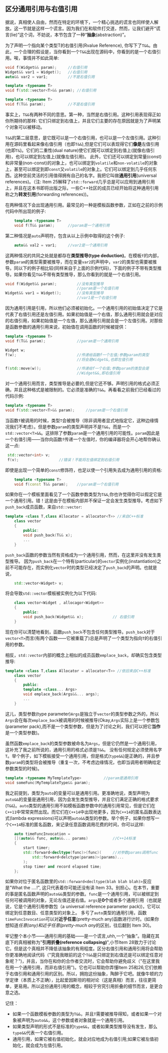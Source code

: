 ## 区分通用引用与右值引用

据说，真相使人自由，然而在特定的环境下，一个精心挑选的谎言也同样使人解放。这一节就是这样一个谎言。因为我们在和软件打交道，然而，让我们避开“谎言(lie)”这个词，不妨说，本节包含了一种“**抽象**(abstraction)”。

为了声明一个指向某个类型T的右值引用(Rvalue Reference), 你写下了`T&&`。由此，一个合理的假设是，当你看到一个`T&&`出现在源码中，你看到的是一个右值引用。唉，事情并不如此简单:

```cpp
void f(Widget&& param);     //右值引用
Widget&& var1 = Widget();   //右值引用
auto&& var2 = var1;         //不是右值引用

template <typename T>
void f(std::vector<T>&& param); //右值引用

template <typename T>
void f(T&& param);          //不是右值引用
```

事实上，`T&&`有两种不同的意思。第一种，当然是右值引用。这种引用表现得正如你所期待的那样: 它们只绑定到右值上，并且它们主要的存在原因就是为了声明某个对象可以被移动。

`T&&`的第二层意思，是它既可以是一个右值引用，也可以是一个左值引用。这种引用在源码里看起来像右值引用（也即`T&&`),但是它们可以表现得它们**像是**左值引用(也即`T&`)。它们的二重性(dual nature)使它们既可以绑定到右值上(就像右值引用)，也可以绑定到左值上(就像左值引用)。 此外，它们还可以绑定到常量(const)和非常量(non-const)的对象上，也可以绑定到`volatile`和`non-volatile`的对象上，甚至可以绑定到即`const`又`volatile`的对象上。它们可以绑定到几乎任何东西。这种空前灵活的引用值得拥有自己的名字。我把它叫做**通用引用**(universal references)。（注: Item 25解释了`std::forward`几乎总是可以应用到通用引用上，并且在这本书即将出版之际，一些C++社区的成员已经开始将这种通用引用称之为**转发引用**(forwarding references))。

在两种情况下会出现通用引用。最常见的一种是模板函数参数，正如在之前的示例代码中所出现的例子:

```cpp
    template <typename T>
    void f(T&& param);      //param是一个通用引用
```

第二种情况是`auto`声明符，包含从以上示例中取得的这个例子:

```cpp
    auto&& val2 = var1;     //var2是一个通用引用
```

这两种情况的共同之处就是都存在**类型推导(type deduction)**。在模板`f`的内部，参数`param`的类型需要被推导，而在变量`var2`的声明中，`var2`的类型也需要被推导。同以下的例子相比较(同样来自于上面的示例代码)，下面的例子不带有类型推导。如果你看见`T&&`不带有类型推导，那么你看到的就是一个右值引用。

```cpp
void f(Widget&& param);         //没有类型推导
                                //param是一个右值引用
Widget&& var1 = Widget();       //没有类型推导
                                //var1是一个右值引用
```

因为通用引用是引用，所以他们必须被初始化。一个通用引用的初始值决定了它是代表了右值引用还是左值引用。如果初始值是一个右值，那么通用引用就会是对应的右值引用，如果初始值是一个左值，那么通用引用就会是一个左值引用。对那些是函数参数的通用引用来说，初始值在调用函数的时候被提供：

```cpp
template <typename T>
void f(T&& param);              //param是一个通用引用

Widget w;
f(w);                           //传递给函数f一个左值;参数param的类型
                                //将会是Widget&,也即左值引用

f(std::move(w));                //传递给f一个右值;参数param的类型会是
                                //Widget&&,即右值引用
```

对一个通用引用而言，类型推导是必要的,但是它还不够。声明引用的格式必须正确，并且这种格式是被限制的。它必须是准确的`T&&`。再看看之前我们已经看过的代码示例:

```cpp
template <typename T>
void f(std::vector<T>&& param);     //param是一个右值引用
```

当函数`f`被调用的时候，类型`T`会被推导（除非调用者显式地指定它，这种边缘情况我们不考虑）。但是参数`param`的类型声明并不是`T&&`，而是一个`std::vector<T>&&`。这排除了参数`param`是一个通用引用的可能性。`param`因此是一个右值引用——当你向函数`f`传递一个左值时，你的编译器将会开心地帮你确认这一点:

```cpp
 std::vector<int> v;
 f(v);                  //错误！不能将左值绑定到右值引用
```

即使是出现一个简单的`const`修饰符，也足以使一个引用失去成为通用引用的资格:

```cpp
    template <typename T>
    void f(const T&& param);    //param是一个右值引用
```
如果你在一个模板里面看见了一个函数参数类型为`T&&`,你也许觉得你可以假定它是一个通用引用。错！这是由于在模板内部并不保证一定会发生类型推导。考虑如下`push_back`成员函数，来自`std::vector`:

```cpp
template <class T,class Allocator = allocator<T>> //来自C++标准
    class vector
    {
        public:
        void push_back(T&& x);
        ...
    }
```

`push_back`函数的参数当然有资格成为一个通用引用，然而，在这里并没有发生类型推导。
因为`push_back`在一个特有(particular)的`vector`实例化(instantiation)之前不可能存在，而实例化`vector`时的类型已经决定了`push_back`的声明。也就是说，

```cpp
    std::vector<Widget> v;
```

将会导致`std::vector`模板被实例化为以下代码:

```cpp
    class vector<Widget , allocagor<Widget>>
    {
        public:
        void push_back(Widget&& x);             // 右值引用
    }
```

现在你可以清楚地看到，函数`push_back`不包含任何类型推导。`push_back`对于`vector<T>`而言(有两个函数——它被重载了)总是声明了一个类型为指向`T`的右值引用的参数。

相反，`std::vector`内部的概念上相似的成员函数`emplace_back`，却确实包含类型推导:

```cpp
template <class T,class Allocator = allocator<T>> //依旧来自C++标准
    class vector
    {
        public:
        template <class... Args>
        void emplace_back(Args&&... args);
        ...
    }
```

这儿，类型参数(type parameter)`Args`是独立于`vector`的类型参数之外的，所以`Args`会在每次`emplace_back`被调用的时候被推导(Okay,`Args`实际上是一个参数包(parameter pack),而不是一个类型参数，但是为了讨论之利，我们可以把它**当作**是一个类型参数)。

虽然函数`emplace_back`的类型参数被命名为`Args`，但是它仍然是一个通用引用，这补充了我之前所说的，通用引用的格式必须是`T&&`。 没有任何规定必须使用名字`T`。举个例子，如下模板接受一个通用引用，但是格式(`type&&`)是正确的，并且参数`param`的类型将会被推导（重复一次，不考虑边缘情况，也即当调用者明确给定参数类型的时候)。

```cpp
template <typename MyTemplateType>          //param是通用引用
void someFunc(MyTemplateType&& param);
```

我之前提到，类型为`auto`的变量可以是通用引用。更准确地说，类型声明为`auto&&`的变量是通用引用，因为会发生类型推导，并且它们满足正确的格式要求(`T&&`)。`auto`类型的通用引用不如模板函数参数中的通用引用常见，但是它们在`C++11`中常常突然出现。而它们在`C++14`中出现地更多，因为`C++14`的匿名函数表达式(lambda expressions)可以声明`auto&&`类型的参数。举个例子，如果你想写一个`C++14`标准的匿名函数，来记录任意函数调用花费的时间，你可以这样:

```cpp
    auto timeFuncInvocation =
    [](auto&& func, auto&&... params)           //C++14标准
    {
        start timer;
        std::forward<decltype(func)>(func)(     //对参数params调用func
            std::forward<delctype(params)>(params)...
        );
        stop timer and record elapsed time;
    };
```

如果你对位于匿名函数里的`std::forward<decltype(blah blah blah)>`反应是"What the ....!", 这只代表着你可能还没有读 Item 33。别担心。在本节，重要的事是匿名函数声明的`auto&&`类型的参数。`func`是一个通用引用，可以被绑定到任何可被调用的对象，无论左值还是右值。`args`是**0个**或者多个通用引用（也就是说，它是个通用引用参数包（a universal reference parameter pack))，它可以绑定到任意数目、任意类型的对象上。
多亏了`auto`类型的通用引用，函数`timeFuncInvocation`可以对**近乎任意**(pretty-much any)函数进行计时。(如果你想知道*任意(any)*和*近乎任意(pretty-much any*的区别，往后翻到 Item 30)。

牢记整个本小节——通用引用的基础——是一个谎言,uhh,一个“抽象”。隐藏在其底下的真相被称为"**引用折叠(reference collapsing)**",小节Item 28致力于讨论它。但是这个真相并不降低该抽象的有用程度。区分右值引用和通用引用将会帮助你更准确地阅读代码（"究竟我眼前的这个`T&&`是只绑定到右值还是可以绑定任意对象呢？")，并且，当你在和你的合作者交流时，它会帮助你避免歧义（"在这里我在用一个通用引用，而非右值引用")。它也可以帮助你弄懂Item 25和26,它们依赖于右值引用和通用引用的区别。所以，拥抱这份抽象，陶醉于它吧。就像牛顿的力学定律（本质上不正确），比起爱因斯坦的相对论（这是真相）而言，往往更简单，更易用。所以这份通用引用的概念，相较于穷究引用折叠的细节而言，是更合意之选。


记住：

- 如果一个函数模板参数的类型为`T&&`，并且`T`需要被推导得知，或者如果一个对象被声明为`auto&&`，这个参数或者对象就是一个通用引用。
- 如果类型声明的形式不是标准的`type&&`，或者如果类型推导没有发生，那么`type&&`代表一个右值引用。
- 通用引用，如果它被右值初始化，就会对应地成为右值引用;如果它被左值初始化，就会成为左值引用。








































